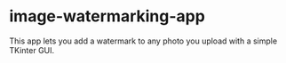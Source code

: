# image-watermarking-app

This app lets you add a watermark
to any photo you upload with a simple TKinter GUI.

